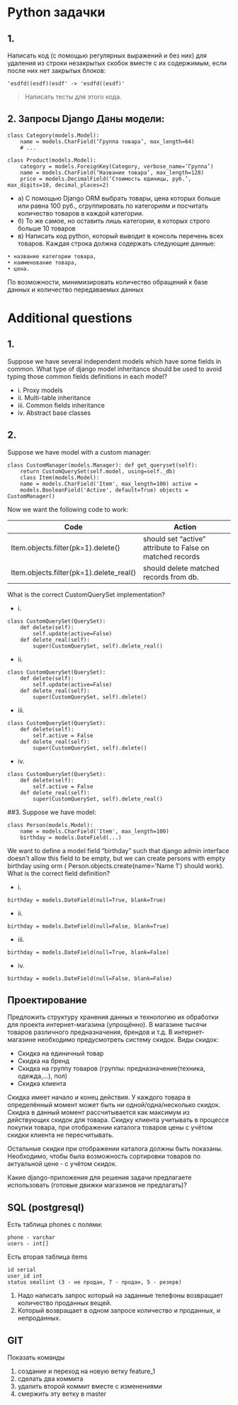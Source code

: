 # Python задачки

## 1.
Написать код (с помощью регулярных выражений и без них) для 
удаления из строки незакрытых скобок вместе с их содержимым,
если после них нет закрытых блоков: 
```
'esdfd((esdf)(esdf' -> 'esdfd((esdf)'
```
> Написать тесты для этого кода.

## 2. Запросы Django Даны модели:
```
class Category(models.Model):
    name = models.CharField(‘Группа товара’, max_length=64) 
    # ...

class Product(models.Model):
    category = models.ForeignKey(Category, verbose_name=‘Группа’)
    name = models.CharField(‘Название товара’, max_length=128)
    price = models.DecimalField(‘Стоимость единицы, руб.’, max_digits=10, decimal_places=2)
```
- а) С помощью Django ORM выбрать товары, цена которых больше
или равна 100 руб., сгруппировать по категориям и посчитать
количество товаров в каждой категории.
- б) То же самое, но оставить лишь категории, в которых строго больше
10 товаров
- в) Написать код python, который выводит в консоль перечень всех
товаров. Каждая строка должна содержать следующие данные:
```
• название категории товара,
• наименование товара, 
• цена.
```

По возможности, минимизировать количество обращений к базе
данных и количество передаваемых данных


# Additional questions
## 1.
Suppose we have several independent models which have some fields
in common. What type of django model inheritance should be used to
avoid typing those common fields definitions in each model?
- i. Proxy models
- ii. Multi-table inheritance
- iii. Common fields inheritance
- iv. Abstract base classes

## 2.
Suppose we have model with a custom manager:
```
class CustomManager(models.Manager): def get_queryset(self):
    return CustomQuerySet(self.model, using=self._db)
    class Item(models.Model):
    name = models.CharField('Item', max_length=100) active =
    models.BooleanField('Active', default=True) objects = CustomManager()
```
Now we want the following code to work:

| Code | Action |
| ------ | ------ |
| Item.objects.filter(pk=1).delete() | should set “active” attribute to False on matched records |
| Item.objects.filter(pk=1).delete_real() | should delete matched records from db. |

What is the correct CustomQuerySet implementation?
- i.
```
class CustomQuerySet(QuerySet):
    def delete(self): 
        self.update(active=False)
    def delete_real(self): 
        super(CustomQuerySet, self).delete_real()
```
- ii.
```
class CustomQuerySet(QuerySet):
    def delete(self):
        self.update(active=False)
    def delete_real(self): 
        super(CustomQuerySet, self).delete()
```
- iii.
```
class CustomQuerySet(QuerySet):
    def delete(self):
        self.active = False
    def delete_real(self):
        super(CustomQuerySet, self).delete()
```
- iv.
```
class CustomQuerySet(QuerySet):
    def delete(self): 
        self.active = False
    def delete_real(self): 
        super(CustomQuerySet, self).delete_real()
```

##3.
Suppose we have model:
```
class Person(models.Model):
    name = models.CharField('Item', max_length=100) 
    birthday = models.DateField(...)
```
We want to define a model field “birthday” such that django admin
interface doesn't allow this field to be empty, but we can create persons
with empty birthday using orm ( Person.objects.create(name='Name 1')
should work).
What is the correct field definition?
- i. 
```
birthday = models.DateField(null=True, blank=True)
```
- ii.
```
birthday = models.DateField(null=False, blank=True)
```
- iii.
```
birthday = models.DateField(null=True, blank=False)
```
- iv.
 ```
birthday = models.DateField(null=False, blank=False)
```

## Проектирование
Предложить структуру хранения данных и технологию их обработки
для проекта интернет-магазина (упрощённо). В магазине тысячи
товаров различного предназначения, брендов и т.д.
В интернет-магазине необходимо предусмотреть систему скидок.
Виды скидок:
- Скидка на единичный товар
- Скидка на бренд
- Скидка на группу товаров (группы: предназначение(техника,
одежда,...), пол)
- Скидка клиента

Скидка имеет начало и конец действия. У каждого товара в
определённый момент может быть ни одной/одна/несколько
скидок. Скидка в данный момент рассчитывается как максимум
из действующих скидок для товара. Скидку клиента учитывать в
процессе покупки товара, при отображении каталога товаров
цены с учётом скидки клиента не пересчитывать.

Остальные
скидки при отображении каталога должны быть показаны.
Необходимо, чтобы была возможность сортировки товаров по
актуальной цене - с учётом скидок.

Какие django-приложения для решения задачи предлагаете
использовать (готовые движки магазинов не предлагать)?

## SQL (postgresql)
Есть таблица phones с полями:
```
phone - varchar
users - int[]
```
Есть вторая таблица items
```
id serial
user_id int
status smallint (3 - не продан, 7 - продан, 5 - резерв)
```
1. Надо написать запрос который на заданные телефоны возвращает
количество проданных вещей.
2. Который возвращает в одном запросе количество и проданных, и
непроданных.

## GIT
Показать команды
1) создание и переход на новую ветку feature_1
2) сделать два коммита
3) удалить второй коммит вместе с изменениями
4) смержить эту ветку в master
